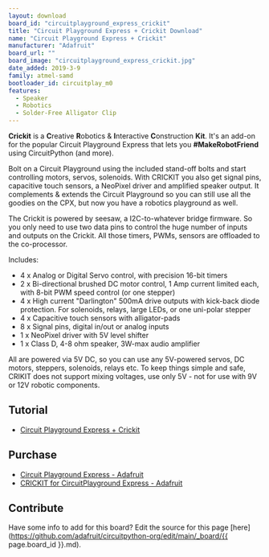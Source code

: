 ```yaml
---
layout: download
board_id: "circuitplayground_express_crickit"
title: "Circuit Playground Express + Crickit Download"
name: "Circuit Playground Express + Crickit"
manufacturer: "Adafruit"
board_url: ""
board_image: "circuitplayground_express_crickit.jpg"
date_added: 2019-3-9
family: atmel-samd
bootloader_id: circuitplay_m0
features:
  - Speaker
  - Robotics
  - Solder-Free Alligator Clip
---
```


**Crickit** is a **C**reative **R**obotics & **I**nteractive **C**onstruction **Kit**. It's an add-on for the popular Circuit Playground Express that lets you **#MakeRobotFriend** using CircuitPython (and more).

Bolt on a Circuit Playground using the included stand-off bolts and start controlling motors, servos, solenoids. With CRICKIT you also get signal pins, capacitive touch sensors, a NeoPixel driver and amplified speaker output. It complements & extends the Circuit Playground so you can still use all the goodies on the CPX, but now you have a robotics playground as well.

The Crickit is powered by seesaw, a I2C-to-whatever bridge firmware. So you only need to use two data pins to control the huge number of inputs and outputs on the Crickit. All those timers, PWMs, sensors are offloaded to the co-processor.

Includes:

*   4 x Analog or Digital Servo control, with precision 16-bit timers
*   2 x Bi-directional brushed DC motor control, 1 Amp current limited each, with 8-bit PWM speed control (or one stepper)
*   4 x High current "Darlington" 500mA drive outputs with kick-back diode protection. For solenoids, relays, large LEDs, or one uni-polar stepper
*   4 x Capacitive touch sensors with alligator-pads
*   8 x Signal pins, digital in/out or analog inputs
*   1 x NeoPixel driver with 5V level shifter
*   1 x Class D, 4-8 ohm speaker, 3W-max audio amplifier

All are powered via 5V DC, so you can use any 5V-powered servos, DC motors, steppers, solenoids, relays etc. To keep things simple and safe, CRIKIT does not support mixing voltages, use only 5V - not for use with 9V or 12V robotic components.

## Tutorial

- [Circuit Playground Express + Crickit](https://learn.adafruit.com/adafruit-crickit-creative-robotic-interactive-construction-kit)

## Purchase

* [Circuit Playground Express - Adafruit](https://www.adafruit.com/product/3333)
* [CRICKIT for CircuitPlayground Express - Adafruit](https://www.adafruit.com/product/3093)

## Contribute

Have some info to add for this board? Edit the source for this page [here](https://github.com/adafruit/circuitpython-org/edit/main/_board/{{ page.board_id }}.md).
